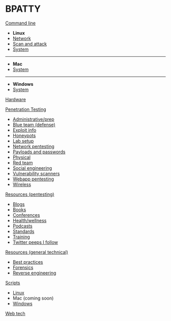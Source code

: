 BPATTY
======

[Command line]()

- **Linux**
- [Network](command_line/linux/network/index.md)
- [Scan and attack](command_line/linux/scan-and-attack/index.md)
- [System](command_line/linux/system/index.md)
- ---
- **Mac**
- [System](command_line/mac/system/index.md)
- ---
- **Windows**
- [System](command_line/windows/system/index.md)

[Hardware](hardware/index.md)

[Penetration Testing]()

- [Administrative/prep](pentesting/administrative_stuff/index.md)
- [Blue team (defense)](pentesting/blue_team/index.md)
- [Exploit info](pentesting/exploit_info/index.md)
- [Honeypots](pentesting/honeypots/index.md)
- [Lab setup](pentesting/lab_setup/index.md)
- [Network pentesting](pentesting/network_pentesting/index.md)
- [Payloads and passwords](pentesting/payloads_and_passwords/index.md)
- [Physical](pentesting/physical/index.md)
- [Red team](pentesting/red_team/index.md)
- [Social engineering](pentesting/social_engineering/index.md)
- [Vulnerability scanners](pentesting/vulnerability_scanners/index.md)
- [Webapp pentesting](pentesting/webapp/index.md)
- [Wireless](pentesting/wireless/index.md)

[Resources (pentesting)]()

- [Blogs](resources/blogs/index.md)
- [Books](resources/books/index.md)
- [Conferences](resources/conferences/index.md)
- [Health/wellness](resources/health_and_wellness/index.md)
- [Podcasts](resources/podcasts/index.md)
- [Standards](resources/standards/index.md)
- [Training](resources/training/index.md)
- [Twitter peeps I follow](resources/twitter/index.md)

[Resources (general technical)]()

- [Best practices](resources/best_practices/index.md)
- [Forensics](resources_gentech/forensics/index.md)
- [Reverse engineering](resources_gentech/reverse_engineering/index.md)


[Scripts]()

- [Linux](scripts/linux/index.md)
- Mac (coming soon)
- [Windows](scripts/windows/index.md)

[Web tech](web_tech/index.md)
